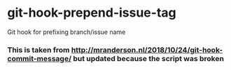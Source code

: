# git-hook-prepend-issue-tag
Git hook for prefixing branch/issue name

### This is taken from http://mranderson.nl/2018/10/24/git-hook-commit-message/ but updated because the script was broken

